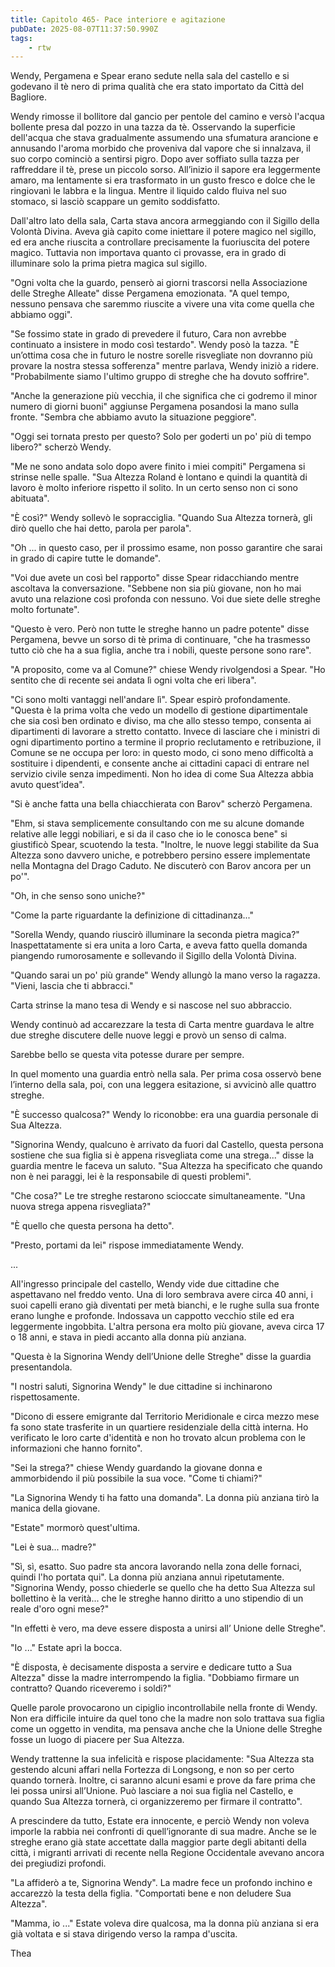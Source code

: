 ```yaml
---
title: Capitolo 465- Pace interiore e agitazione
pubDate: 2025-08-07T11:37:50.990Z
tags:
    - rtw
---
```











Wendy, Pergamena e Spear erano sedute nella sala del castello e si godevano il tè nero di prima qualità che era stato importato da Città del Bagliore.


Wendy rimosse il bollitore dal gancio per pentole del camino e versò l'acqua bollente presa dal pozzo in una tazza da tè. Osservando la superficie dell'acqua che stava gradualmente assumendo una sfumatura arancione e annusando l'aroma morbido che proveniva dal vapore che si innalzava, il suo corpo cominciò a sentirsi pigro. Dopo aver soffiato sulla tazza per raffreddare il tè, prese un piccolo sorso. All’inizio il sapore era leggermente amaro, ma lentamente si era trasformato in un gusto fresco e dolce che le ringiovanì le labbra e la lingua. Mentre il liquido caldo fluiva nel suo stomaco, si lasciò scappare un gemito soddisfatto.


Dall'altro lato della sala, Carta stava ancora armeggiando con il Sigillo della Volontà Divina. Aveva già capito come iniettare il potere magico nel sigillo, ed era anche riuscita a controllare precisamente la fuoriuscita del potere magico. Tuttavia non importava quanto ci provasse, era in grado di illuminare solo la prima pietra magica sul sigillo.


"Ogni volta che la guardo, penserò ai giorni trascorsi nella Associazione delle Streghe Alleate" disse Pergamena emozionata. "A quel tempo, nessuno pensava che saremmo riuscite a vivere una vita come quella che abbiamo oggi".


"Se fossimo state in grado di prevedere il futuro, Cara non avrebbe continuato a insistere in modo così testardo". Wendy posò la tazza. "È un’ottima cosa che in futuro le nostre sorelle risvegliate non dovranno più provare la nostra stessa sofferenza" mentre parlava, Wendy iniziò a ridere. "Probabilmente siamo l'ultimo gruppo di streghe che ha dovuto soffrire".


"Anche la generazione più vecchia, il che significa che ci godremo il minor numero di giorni buoni" aggiunse Pergamena posandosi la mano sulla fronte. "Sembra che abbiamo avuto la situazione peggiore".


"Oggi sei tornata presto per questo? Solo per goderti un po' più di tempo libero?" scherzò Wendy.


"Me ne sono andata solo dopo avere finito i miei compiti" Pergamena si strinse nelle spalle. "Sua Altezza Roland è lontano e quindi la quantità di lavoro è molto inferiore rispetto il solito. In un certo senso non ci sono abituata".


"È così?" Wendy sollevò le sopracciglia. "Quando Sua Altezza tornerà, gli dirò quello che hai detto, parola per parola".


"Oh ... in questo caso, per il prossimo esame, non posso garantire che sarai in grado di capire tutte le domande".


"Voi due avete un così bel rapporto" disse Spear ridacchiando mentre ascoltava la conversazione. "Sebbene non sia più giovane, non ho mai avuto una relazione così profonda con nessuno. Voi due siete delle streghe molto fortunate".


"Questo è vero. Però non tutte le streghe hanno un padre potente" disse Pergamena, bevve un sorso di tè prima di continuare, "che ha trasmesso tutto ciò che ha a sua figlia, anche tra i nobili, queste persone sono rare".


"A proposito, come va al Comune?" chiese Wendy rivolgendosi a Spear. "Ho sentito che di recente sei andata lì ogni volta che eri libera".


"Ci sono molti vantaggi nell'andare lì". Spear espirò profondamente. "Questa è la prima volta che vedo un modello di gestione dipartimentale che sia così ben ordinato e diviso, ma che allo stesso tempo, consenta ai dipartimenti di lavorare a stretto contatto. Invece di lasciare che i ministri di ogni dipartimento portino a termine il proprio reclutamento e retribuzione, il Comune se ne occupa per loro: in questo modo, ci sono meno difficoltà a sostituire i dipendenti, e consente anche ai cittadini capaci di entrare nel servizio civile senza impedimenti. Non ho idea di come Sua Altezza abbia avuto quest’idea".


"Si è anche fatta una bella chiacchierata con Barov" scherzò Pergamena.


"Ehm, si stava semplicemente consultando con me su alcune domande relative alle leggi nobiliari, e si da il caso che io le conosca bene" si giustificò Spear, scuotendo la testa. "Inoltre, le nuove leggi stabilite da Sua Altezza sono davvero uniche, e potrebbero persino essere implementate nella Montagna del Drago Caduto. Ne discuterò con Barov ancora per un po'".


"Oh, in che senso sono uniche?"






"Come la parte riguardante la definizione di cittadinanza..."


"Sorella Wendy, quando riuscirò illuminare la seconda pietra magica?" Inaspettatamente si era unita a loro Carta, e aveva fatto quella domanda  piangendo rumorosamente e sollevando il Sigillo della Volontà Divina.


"Quando sarai un po' più grande" Wendy allungò la mano verso la ragazza. "Vieni, lascia che ti abbracci."


Carta strinse la mano tesa di Wendy e si nascose nel suo abbraccio.


Wendy continuò ad accarezzare la testa di Carta mentre guardava le altre due streghe discutere delle nuove leggi e provò un senso di calma.


Sarebbe bello se questa vita potesse durare per sempre.


In quel momento una guardia entrò nella sala. Per prima cosa osservò bene l’interno della sala, poi, con una leggera esitazione, si avvicinò alle quattro streghe.


"È successo qualcosa?" Wendy lo riconobbe: era una guardia personale di Sua Altezza.


"Signorina Wendy, qualcuno è arrivato da fuori dal Castello, questa persona sostiene che sua figlia si è appena risvegliata come una strega..." disse la guardia mentre le faceva un saluto. "Sua Altezza ha specificato che quando non è nei paraggi, lei è la responsabile di questi problemi".


"Che cosa?" Le tre streghe restarono scioccate simultaneamente. "Una nuova strega appena risvegliata?"


"È quello che questa persona ha detto".


"Presto, portami da lei" rispose immediatamente Wendy.


...


All'ingresso principale del castello, Wendy vide due cittadine che aspettavano nel freddo vento. Una di loro sembrava avere circa 40 anni, i suoi capelli erano già diventati per metà bianchi, e le rughe sulla sua fronte erano lunghe e profonde. Indossava un cappotto vecchio stile ed era leggermente ingobbita. L'altra persona era molto più giovane, aveva circa 17 o 18 anni, e stava in piedi accanto alla donna più anziana.


"Questa è la Signorina Wendy dell’Unione delle Streghe" disse la guardia presentandola.


"I nostri saluti, Signorina Wendy" le due cittadine si inchinarono rispettosamente.


"Dicono di essere emigrante dal Territorio Meridionale e circa mezzo mese fa sono state trasferite in un quartiere residenziale della città interna. Ho verificato le loro carte d'identità e non ho trovato alcun problema con le informazioni che hanno fornito".


"Sei la strega?" chiese Wendy guardando la giovane donna e ammorbidendo il più possibile la sua voce. "Come ti chiami?"


"La Signorina Wendy ti ha fatto una domanda". La donna più anziana tirò la manica della giovane.


"Estate" mormorò quest'ultima.


"Lei è sua... madre?"


"Sì, sì, esatto. Suo padre sta ancora lavorando nella zona delle fornaci, quindi l'ho portata qui". La donna più anziana annuì ripetutamente. "Signorina Wendy, posso chiederle se quello che ha detto Sua Altezza sul bollettino è la verità... che le streghe hanno diritto a uno stipendio di un reale d'oro ogni mese?"


"In effetti è vero, ma deve essere disposta a unirsi all’ Unione delle Streghe".


"Io ..." Estate aprì la bocca.


"È disposta, è decisamente disposta a servire e dedicare tutto a Sua Altezza" disse la madre interrompendo la figlia. "Dobbiamo firmare un contratto? Quando riceveremo i soldi?"


Quelle parole provocarono un cipiglio incontrollabile nella fronte di Wendy. Non era difficile intuire da quel tono che la madre non solo trattava sua figlia come un oggetto in vendita, ma pensava anche che la Unione delle Streghe fosse un luogo di piacere per Sua Altezza.


Wendy trattenne la sua infelicità e rispose placidamente: "Sua Altezza sta gestendo alcuni affari nella Fortezza di Longsong, e non so per certo quando tornerà. Inoltre, ci saranno alcuni esami e prove da fare prima che lei possa unirsi all’Unione. Può lasciare a noi sua figlia nel Castello, e quando Sua Altezza tornerà, ci organizzeremo per firmare il contratto".


A prescindere da tutto, Estate era innocente, e perciò Wendy non voleva imporle la rabbia nei confronti di quell’ignorante di sua madre. Anche se le streghe erano già state accettate dalla maggior parte degli abitanti della città, i migranti arrivati ​​di recente nella Regione Occidentale avevano ancora dei pregiudizi profondi.


"La affiderò a te, Signorina Wendy". La madre fece un profondo inchino e accarezzò la testa della figlia. "Comportati bene e non deludere Sua Altezza".


"Mamma, io ..." Estate voleva dire qualcosa, ma la donna più anziana si era già voltata e si stava dirigendo verso la rampa d'uscita.


 


Thea 
                                


                                



